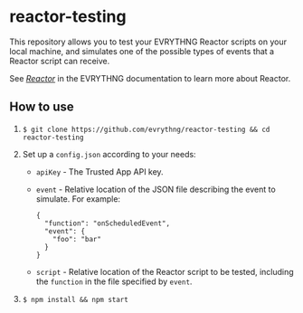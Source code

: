 # reactor-testing

This repository allows you to test your EVRYTHNG Reactor scripts on your local
machine, and simulates one of the possible types of events that a Reactor script
can receive.

See [_Reactor_](https://developers.evrythng.com/docs/reactor) in the EVRYTHNG
documentation to learn more about Reactor.


## How to use

1. `$ git clone https://github.com/evrythng/reactor-testing && cd reactor-testing`

2. Set up a `config.json` according to your needs:

    - `apiKey` - The Trusted App API key.
    - `event` - Relative location of the JSON file describing the event to 
      simulate. For example:

      ```
      {
        "function": "onScheduledEvent",
        "event": {
          "foo": "bar"
        }
      }
      ```

    - `script` - Relative location of the Reactor script to be tested, 
      including the `function` in the file specified by `event`.

3. `$ npm install && npm start`
